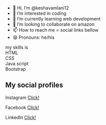 - 👋 Hi, I’m @keshavamlani12
- 👀 I’m interested in coding
- 🌱 I’m currently learning web development
- 💞️ I’m looking to collaborate on amazon
- 📫 How to reach me = social links bellow
- 😄 Pronouns:  he/his


<!---
keshavamlani12/instagram_clone is a ✨ special ✨ repository because its `README.md` (this file) appears on your GitHub profile.
You can click the Preview link to take a look at your changes.
--->
my skills is
<BR>
HTML
<BR>
CSS
<br>
Java script
<br>
Bootstrap
<h2>My social profiles</h2>
<p> Instagram <a href="https://www.instagram.com/">Click!</a></p>
<p> Facebook <a href="https://www.facebook.com/kesav.amlani?mibextid=ZbWKwL">Click!</a>  </p>
<p> Linkedln <a href="www.linkedin.com/in/keshav-amlani-1413472b1">Click!</a></p>

